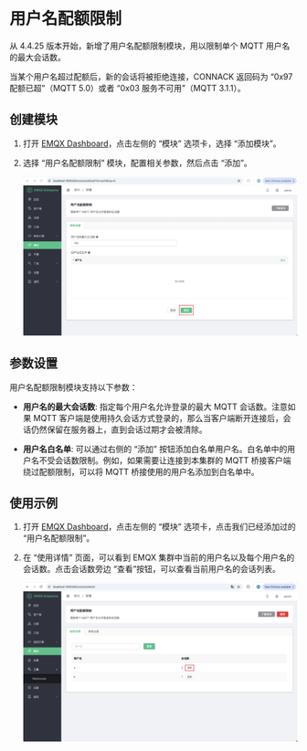 # 用户名配额限制

从 4.4.25 版本开始，新增了用户名配额限制模块，用以限制单个 MQTT 用户名的最大会话数。

当某个用户名超过配额后，新的会话将被拒绝连接，CONNACK 返回码为 “0x97 配额已超”（MQTT 5.0）或者 “0x03 服务不可用”（MQTT 3.1.1）。

## 创建模块

1. 打开 [EMQX Dashboard](http://127.0.0.1:18083/#/modules)，点击左侧的 “模块” 选项卡，选择 “添加模块”。

2. 选择 “用户名配额限制” 模块，配置相关参数，然后点击 “添加”。

   ![user-quota-create](./assets/user-quota-create-zh.png)

## 参数设置

用户名配额限制模块支持以下参数：

- **用户名的最大会话数**: 指定每个用户名允许登录的最大 MQTT 会话数。注意如果 MQTT 客户端是使用持久会话方式登录的，那么当客户端断开连接后，会话仍然保留在服务器上，直到会话过期才会被清除。

- **用户名白名单**: 可以通过右侧的 “添加” 按钮添加白名单用户名。白名单中的用户名不受会话数限制。例如，如果需要让连接到本集群的 MQTT 桥接客户端绕过配额限制，可以将 MQTT 桥接使用的用户名添加到白名单中。

## 使用示例

1. 打开 [EMQX Dashboard](http://127.0.0.1:18083/#/modules)，点击左侧的 “模块” 选项卡，点击我们已经添加过的 “用户名配额限制”。

2. 在 “使用详情” 页面，可以看到 EMQX 集群中当前的用户名以及每个用户名的会话数。点击会话数旁边 “查看”按钮，可以查看当前用户名的会话列表。

   ![user-quota-usage](./assets/user-quota-usage-zh.png)
